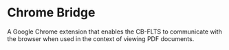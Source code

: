 # Chrome Bridge
A Google Chrome extension that enables the CB-FLTS to communicate with the browser when used in the context of viewing PDF documents.
